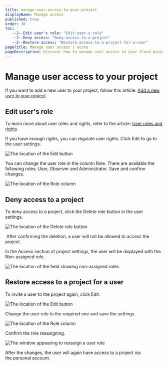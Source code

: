 ```yaml
---
title: manage-user-access-to-your-project
displayName: Manage access
published: true
order: 30
toc:
   --2--Edit user's role: "Edit-user-s-role"
   --2--Deny access: "Deny-access-to-a-project"
   --2--Restore access: "Restore-access-to-a-project-for-a-user"
pageTitle: Manage user access | Gcore
pageDescription: Discover how to manage user access to your Cloud project.
---
```

# Manage user access to your project 

If you want to add a new user to your project, follow this article: <a href="https://gcore.com/docs/cloud/getting-started/projects/users/add-a-new-user-to-your-project" target="_blank">Add a new user to your project</a>

## Edit user's role

To learn more about user roles and rights, refer to the article: <a href="https://gcore.com/docs/cloud/getting-started/projects/users/user-roles-and-rights" target="_blank">User roles and rights</a>

If you have enough rights, you can regulate user rights. Click Edit to go to the user settings. 

![The location of the Edit button](https://assets.gcore.pro/docs/cloud/getting-started/projects/users/manage-user-access-to-your-project/1-edit-button.png)

You can change the user role in the column Role. There are available the following roles: User, Observer and Administrator. Save and confirm changes.  

![The location of the Role column](https://assets.gcore.pro/docs/cloud/getting-started/projects/users/manage-user-access-to-your-project/2-user-roles.png)

## Deny access to a project

To deny access to a project, click the Delete role button in the user settings. 

![The location of the Delete role button](https://assets.gcore.pro/docs/cloud/getting-started/projects/users/manage-user-access-to-your-project/3-delete-role-button.png)

 After confirming the deletion, a user will not be allowed to access the project. 

In the Access section of project settings, the user will be displayed with the Non-assigned role. 

![The location of the field showing non-assigned roles](https://assets.gcore.pro/docs/cloud/getting-started/projects/users/manage-user-access-to-your-project/4-non-assigned-role.png)

## Restore access to a project for a user

To invite a user to the project again, click Edit.

![The location of the Edit button](https://assets.gcore.pro/docs/cloud/getting-started/projects/users/manage-user-access-to-your-project/5-edit-non-assigned-role-button.png)

Change the user role to the required one and save the settings. 

![The location of the Role column](https://assets.gcore.pro/docs/cloud/getting-started/projects/users/manage-user-access-to-your-project/6-user-roles.png)

Confirm the role reassigning.

![The window appearing to reassign a user role](https://assets.gcore.pro/docs/cloud/getting-started/projects/users/manage-user-access-to-your-project/7-reassign-role-window.png)

After the changes, the user will again have access to a project via the personal account. 